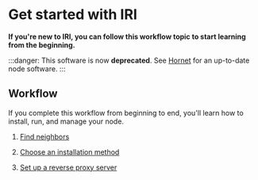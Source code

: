 # Get started with IRI

**If you're new to IRI, you can follow this workflow topic to start learning from the beginning.**

:::danger:
This software is now **deprecated**. See [Hornet](root://hornet/1.1/overview.md) for an up-to-date node software.
:::

## Workflow

If you complete this workflow from beginning to end, you'll learn how to install, run, and manage your node.

1. [Find neighbors](../tutorials/find-neighbors.md)

2. [Choose an installation method](../tutorials/install-iri.md)

3. [Set up a reverse proxy server](../tutorials/set-up-a-reverse-proxy.md)